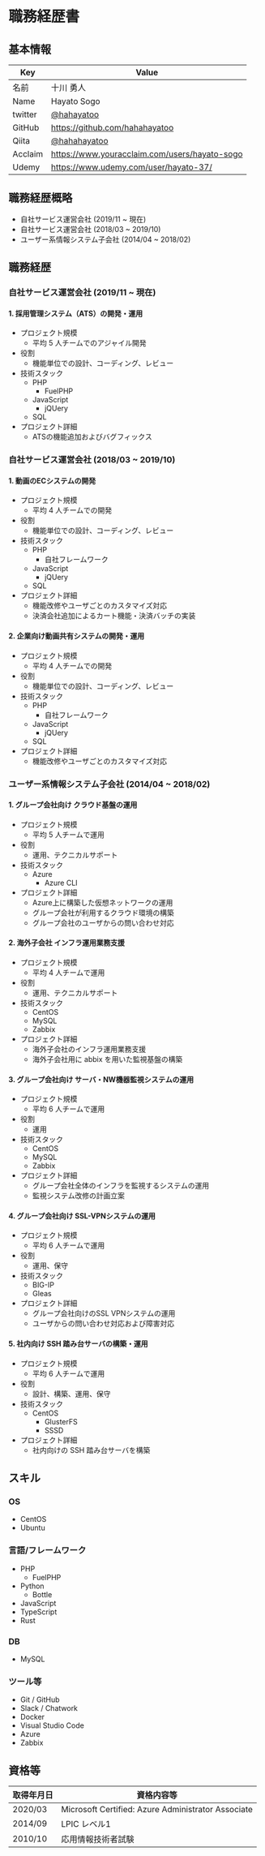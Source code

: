 # 職務経歴書

## 基本情報

| Key     | Value                                         |
| ------- | --------------------------------------------- |
| 名前    | 十川 勇人                                     |
| Name    | Hayato Sogo                                   |
| twitter | [@hahayatoo](https://twitter.com/hahayatoo)   |
| GitHub  | https://github.com/hahahayatoo                |
| Qiita   | [@hahahayatoo](https://qiita.com/hahahayatoo) |
| Acclaim | https://www.youracclaim.com/users/hayato-sogo |
| Udemy   | https://www.udemy.com/user/hayato-37/         |

## 職務経歴概略

* 自社サービス運営会社 (2019/11 ~ 現在)
* 自社サービス運営会社 (2018/03 ~ 2019/10)
* ユーザー系情報システム子会社 (2014/04 ~ 2018/02)

## 職務経歴

### 自社サービス運営会社 (2019/11 ~ 現在)

#### 1. 採用管理システム（ATS）の開発・運用

* プロジェクト規模
  * 平均 5 人チームでのアジャイル開発
* 役割
  * 機能単位での設計、コーディング、レビュー
* 技術スタック
  * PHP
    * FuelPHP
  * JavaScript
    * jQUery
  * SQL
* プロジェクト詳細
  * ATSの機能追加およびバグフィックス

### 自社サービス運営会社 (2018/03 ~ 2019/10)

#### 1. 動画のECシステムの開発

* プロジェクト規模
  * 平均 4 人チームでの開発
* 役割
  * 機能単位での設計、コーディング、レビュー
* 技術スタック
  * PHP
    * 自社フレームワーク
  * JavaScript
    * jQUery
  * SQL
* プロジェクト詳細
  * 機能改修やユーザごとのカスタマイズ対応
  * 決済会社追加によるカート機能・決済バッチの実装

#### 2. 企業向け動画共有システムの開発・運用

* プロジェクト規模
  * 平均 4 人チームでの開発
* 役割
  * 機能単位での設計、コーディング、レビュー
* 技術スタック
  * PHP
    * 自社フレームワーク
  * JavaScript
    * jQUery
  * SQL
* プロジェクト詳細
  * 機能改修やユーザごとのカスタマイズ対応

### ユーザー系情報システム子会社 (2014/04 ~ 2018/02)

#### 1. グループ会社向け クラウド基盤の運用

* プロジェクト規模
  * 平均 5 人チームで運用
* 役割
  * 運用、テクニカルサポート
* 技術スタック
  * Azure
    * Azure CLI
* プロジェクト詳細
  * Azure上に構築した仮想ネットワークの運用
  * グループ会社が利用するクラウド環境の構築
  * グループ会社のユーザからの問い合わせ対応

#### 2. 海外子会社 インフラ運用業務支援

* プロジェクト規模
  * 平均 4 人チームで運用
* 役割
  * 運用、テクニカルサポート
* 技術スタック
  * CentOS
  * MySQL
  * Zabbix
* プロジェクト詳細
  * 海外子会社のインフラ運用業務支援
  * 海外子会社用に abbix を用いた監視基盤の構築

#### 3. グループ会社向け サーバ・NW機器監視システムの運用

* プロジェクト規模
  * 平均 6 人チームで運用
* 役割
  * 運用
* 技術スタック
  * CentOS
  * MySQL
  * Zabbix
* プロジェクト詳細
  * グループ会社全体のインフラを監視するシステムの運用
  * 監視システム改修の計画立案

#### 4. グループ会社向け SSL-VPNシステムの運用

* プロジェクト規模
  * 平均 6 人チームで運用
* 役割
  * 運用、保守
* 技術スタック
  * BIG-IP
  * Gleas
* プロジェクト詳細
  * グループ会社向けのSSL VPNシステムの運用
  * ユーザからの問い合わせ対応および障害対応

#### 5. 社内向け SSH 踏み台サーバの構築・運用

* プロジェクト規模
  * 平均 6 人チームで運用
* 役割
  * 設計、構築、運用、保守
* 技術スタック
  * CentOS
    * GlusterFS
    * SSSD
* プロジェクト詳細
  * 社内向けの SSH 踏み台サーバを構築

## スキル

### OS

* CentOS
* Ubuntu

### 言語/フレームワーク

* PHP
  * FuelPHP
* Python
  * Bottle
* JavaScript
* TypeScript
* Rust

### DB

* MySQL

### ツール等

* Git / GitHub
* Slack / Chatwork
* Docker
* Visual Studio Code
* Azure
* Zabbix

## 資格等

| 取得年月日 | 資格内容等                                         |
| ---------- | -------------------------------------------------- |
| 2020/03    | Microsoft Certified: Azure Administrator Associate |
| 2014/09    | LPIC レベル1                                       |
| 2010/10    | 応用情報技術者試験                                 |
